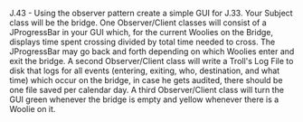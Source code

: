J.43 - Using the observer pattern create a simple GUI for J.33.  Your Subject class will be the bridge.  One Observer/Client classes will consist of a JProgressBar in your GUI which, for the current Woolies on the Bridge, displays time spent crossing divided by total time needed to cross.  The JProgressBar may go back and forth depending on which Woolies enter and exit the bridge. A second Observer/Client class will write a Troll's Log File to disk that logs for all events (entering, exiting, who, destination, and what time) which occur on the bridge, in case he gets audited, there should be one file saved per calendar day.  A third Observer/Client class will turn the GUI green whenever the bridge is empty and yellow whenever there is a Woolie on it.
